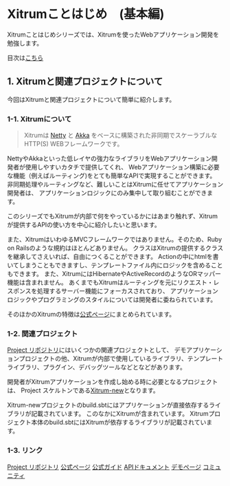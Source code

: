 # Xitrumことはじめ　(基本編)

Xitrumことはじめシリーズでは、Xitrumを使ったWebアプリケーション開発を勉強します。

目次は[こちら](https://)

## 1. Xitrumと関連プロジェクトについて

今回はXitrumと関連プロジェクトについて簡単に紹介します。

### 1-1. Xitrumについて

> Xitrumは [Netty](http://netty.io) と [Akka](http://akka.io) をベースに構築された非同期でスケーラブルなHTTP(S) WEBフレームワークです。

NettyやAkkaといった低レイヤの強力なライブラリをWebアプリケーション開発者が使用しやすいカタチで提供してくれ、
Webアプリケーション構築に必要な機能（例えばルーティング)をとても簡単なAPIで実現することができます。
非同期処理やルーティングなど、難しいことはXitrumに任せてアプリケーション開発者は、
アプリケーションロジックにのみ集中して取り組むことができます。

このシリーズでもXitrumが内部で何をやっているかにはあまり触れず、Xitrumが提供するAPIの使い方を中心に紹介したいと思います。

また、XitrumはいわゆるMVCフレームワークではありません。そのため、Ruby on Railsのような規約はほとんどありません。
クラスはXitrumの提供するクラスを継承してさえいれば、自由につくることができます。
Actionの中にhtmlを書いてしまうこともできますし、テンプレートファイル内にロジックを含めることもできます。
また、XitrumにはHibernateやActiveRecordのようなORマッパー機能は含まれません。
あくまでもXitrumはルーティングを元にリクエスト・レスポンスを処理するサーバー機能にフォーカスされており、
アプリケーションロジックやプログラミングのスタイルについては開発者に委ねられています。

そのほかのXitrumの特徴は[公式ページ](http://xitrum-framework.github.io/index_ja.html)にまとめられています。

### 1-2. 関連プロジェクト

[Project リポジトリ](https://github.com/xitrum-framework/)にはいくつかの関連プロジェクトとして、
デモアプリケーションプロジェクトの他、Xitrumが内部で使用しているライブラリ、テンプレートライブラリ、プラグイン、デバッグツールなどとなどがあります。

開発者がXitrumアプリケーションを作成し始める時に必要となるプロジェクトは、
Project スケルトンである[Xitrum-new](https://github.com/xitrum-framework/xitrum-new)となります。

Xitrum-newプロジェクトのbuild.sbtにはアプリケーションが直接依存するライブラリが記載されています。
このなかにXitrumが含まれています。
Xitrumプロジェクト本体のbuild.sbtにはXitrumが依存するライブラリが記載されています。

### 1-3. リンク

[Project リポジトリ](https://github.com/xitrum-framework/)
[公式ページ](http://xitrum-framework.github.io/index_ja.html)
[公式ガイド](http://xitrum-framework.github.io/guide)
[APIドキュメント](http://xitrum-framework.github.io/api/index.html)
[デモページ](http://107.167.187.67/)
[コミュニティ](https://groups.google.com/forum/#!forum/xitrum-framework)
